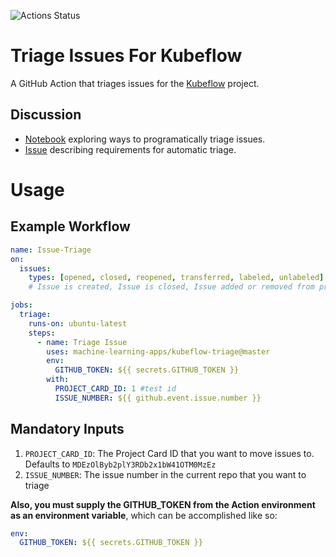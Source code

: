 ![Actions Status](https://github.com/machine-learning-apps/kubeflow-triage/workflows/Tests/badge.svg)

# Triage Issues For Kubeflow
A GitHub Action that triages issues for the [Kubeflow](https://github.com/kubeflow/) project.

## Discussion

- [Notebook](https://github.com/kubeflow/code-intelligence/blob/master/Issue_Triage/notebooks/triage.ipynb) exploring ways to programatically triage issues.
- [Issue](https://github.com/kubeflow/community/issues/278) describing requirements for automatic triage.

# Usage

## Example Workflow

```yaml
name: Issue-Triage
on: 
  issues:
    types: [opened, closed, reopened, transferred, labeled, unlabeled]
    # Issue is created, Issue is closed, Issue added or removed from projects, Labels added/removed

jobs:
  triage:
    runs-on: ubuntu-latest
    steps:
      - name: Triage Issue
        uses: machine-learning-apps/kubeflow-triage@master
        env:
          GITHUB_TOKEN: ${{ secrets.GITHUB_TOKEN }}
        with:
          PROJECT_CARD_ID: 1 #test id
          ISSUE_NUMBER: ${{ github.event.issue.number }}
```

## Mandatory Inputs

1. `PROJECT_CARD_ID`: The Project Card ID that you want to move issues to.  Defaults to `MDEzOlByb2plY3RDb2x1bW41OTM0MzEz`
2. `ISSUE_NUMBER`: The issue number in the current repo that you want to triage

**Also, you must supply the GITHUB_TOKEN from the Action environment as an environment variable**, which can be accomplished like so:

```yaml
env:
  GITHUB_TOKEN: ${{ secrets.GITHUB_TOKEN }}
```
